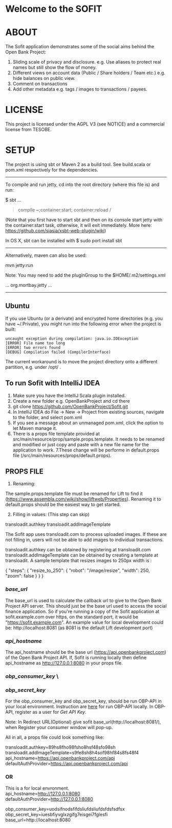 Welcome to the SOFIT
=====================

# ABOUT

The Sofit application demonstrates some of the social aims behind the Open Bank Project:

1) Sliding scale of privacy and disclosure. e.g. Use aliases to protect real names but still show the flow of money.
2) Different views on account data (Public / Share holders / Team etc.) e.g. hide balances on public view.
3) Comment on transactions
4) Add other metadata e.g. tags / images to transactions / payees.


# LICENSE

This project is licensed under the AGPL V3 (see NOTICE) and a commercial license from TESOBE.

# SETUP

The project is using sbt or Maven 2 as a build tool.
See build.scala or pom.xml respectively for the dependencies.

----

To compile and run jetty, cd into the root directory (where this file is) and run:

$ sbt
...
> compile
> ~;container:start; container:reload /

(Note that you first have to start sbt and then on its console start jetty with the container:start task, otherwise, it will exit immediately. More here: https://github.com/siasia/xsbt-web-plugin/wiki)

In OS X, sbt can be installed with $ sudo port install sbt

----


Alternatively, maven can also be used:

mvn jetty:run

Note: You may need to add the pluginGroup to the $HOME/.m2/settings.xml

<settings xmlns="http://maven.apache.org/SETTINGS/1.0.0"
  xmlns:xsi="http://www.w3.org/2001/XMLSchema-instance"
  xsi:schemaLocation="http://maven.apache.org/SETTINGS/1.0.0
                      http://maven.apache.org/xsd/settings-1.0.0.xsd">
  ...
  <pluginGroups>
    <pluginGroup>org.mortbay.jetty</pluginGroup>
  </pluginGroups>
  ...
</settings>

---

## Ubuntu

If you use Ubuntu (or a derivate) and encrypted home directories (e.g. you have ~/.Private), you might run into the following error when the project is built:

    uncaught exception during compilation: java.io.IOException
    [ERROR] File name too long
    [ERROR] two errors found
    [DEBUG] Compilation failed (CompilerInterface)

The current workaround is to move the project directory onto a different partition, e.g. under /opt/ .

## To run Sofit with IntelliJ IDEA

1. Make sure you have the IntelliJ Scala plugin installed.
2. Create a new folder e.g. OpenBankProject and cd there
3. git clone https://github.com/OpenBankProject/Sofit.git
4. In IntelliJ IDEA do File -> New -> Project from existing sources, navigate to the folder, and select pom.xml
5. If you see a message about an unmanaged pom.xml, click the option to let Maven manage it.
6. There is a props file template provided at src/main/resource/prop/sample.props.template. It needs to be renamed and modified or just copy and paste with a new file name for the application to work. 
7.These change will be performe in default.props file (/src/main/resources/props/default.props).  

## PROPS FILE

1. Renaming:

The sample.props.template file must be renamed for Lift to find it (https://www.assembla.com/wiki/show/liftweb/Properties). Renaming it to default.props
should be the easiest way to get started.

2. Filling in values: (This step can skip)

transloadit.authkey
transloadit.addImageTemplate

The Sofit app uses transloadit.com to process uploaded images. If these are not filling in, users will not be able to add images to
individual transactions.

transloadit.authkey can be obtained by registering at transloadit.com
transloadit.addImageTemplate can be obtained by creating a template at transloadit. A sample template that resizes images to 250px width is :

{
  "steps": {
    "resize_to_250": {
      "robot": "/image/resize",
      "width": 250,
      "zoom": false
    }
  }
}

### *base_url*

The base_url is used to calculate the callback url to give to the Open Bank Project API server. This should just be the
base url used to access the social finance application. So if you're running a copy of the Sofit application at
sofit.example.com over https, on the standard port, it would be "https://sofit.example.com".
An example value for local development could be: http://localhost:8081 (as 8081 is the default Lift development port)

### *api_hostname*

The api_hostname should be the base url (https://api.openbankproject.com) of the Open Bank Project API. If, Sofit is running locally then define api_hostname as http://127.0.0.1:8080 in your props file. 

### *obp_consumer_key* \
### *obp_secret_key*

For the obp_consumer_key and obp_secret_key, should be run OBP-API in your local environment. Instruction are [here](https://github.com/OpenBankProject/OBP-API) for run OBP-API locally. In OBP-API, register as a user for *Get API Key*. 

Note: In Redirect URL(Optional) give sofit base_url(http://localhost:8081/), when Register your consumer window will pop-up. 

All in all, a props file could look something like:

transloadit.authkey=89hs8fho98fsho8hsf48sfo98sh\
transloadit.addImageTemplate=s9fe8sh8h4sof98hf84s8fs48f4\
api_hostname=https://api.openbankproject.com/api \
defaultAuthProvider=https://api.openbankproject.com/api 
### OR 
This is a for local envronment. \
api_hostname=http://127.0.0.1:8080          
defaultAuthProvider=http://127.0.0.1:8080

obp_consumer_key=uodsifnodsfifdsliufdsliufdsfdsfsdfsx\
obp_secret_key=iuesbfiyvglxzgifg7eisgei7fglesfi\
base_url=http://localhost:8080 
